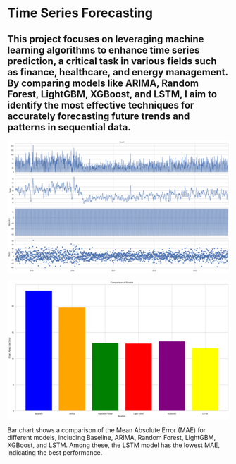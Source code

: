# Time Series Forecasting
## This project focuses on leveraging machine learning algorithms to enhance time series prediction, a critical task in various fields such as finance, healthcare, and energy management. By comparing models like ARIMA, Random Forest, LightGBM, XGBoost, and LSTM, I aim to identify the most effective techniques for accurately forecasting future trends and patterns in sequential data.

![alt text](https://github.com/JamBelg/Time-Series-Forecasting-with-Python/blob/main/Seasonal%20decomposition.png)

![alt text](https://github.com/JamBelg/Time-Series-Forecasting-with-Python/blob/main/models_MAE.png)

Bar chart shows a comparison of the Mean Absolute Error (MAE) for different models, including Baseline, ARIMA, Random Forest, LightGBM, XGBoost, and LSTM.
Among these, the LSTM model has the lowest MAE, indicating the best performance.
